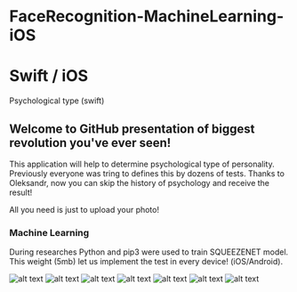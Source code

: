 # FaceRecognition-MachineLearning-iOS
# Swift / iOS
Psychological type (swift)

## Welcome to GitHub presentation of biggest revolution you've ever seen!

This application will help to determine psychological type of personality. 
Previously everyone was tring to defines this by dozens of tests. Thanks to Oleksandr, now you can skip the history of psychology and receive the result!

All you need is just to upload your photo!

### Machine Learning

During researches Python and pip3 were used to train SQUEEZENET model.
This weight (5mb) let us implement the test in every device! (iOS/Android).

![alt text](https://github.com/jaskierLTD/Face-Recognition-Machine-Learning-iOS/blob/master/IMG_5981.PNG)
![alt text](https://github.com/jaskierLTD/Face-Recognition-Machine-Learning-iOS/blob/master/IMG_5992.PNG)
![alt text](https://github.com/jaskierLTD/Face-Recognition-Machine-Learning-iOS/blob/master/IMG_6030.PNG)
![alt text](https://github.com/jaskierLTD/Face-Recognition-Machine-Learning-iOS/blob/master/IMG_6272.PNG)
![alt text](https://github.com/jaskierLTD/Face-Recognition-Machine-Learning-iOS/blob/master/IMG_6273.PNG)
![alt text](https://github.com/jaskierLTD/Face-Recognition-Machine-Learning-iOS/blob/master/IMG_6274.PNG)
![alt text](https://github.com/jaskierLTD/Face-Recognition-Machine-Learning-iOS/blob/master/IMG_6276.PNG)
